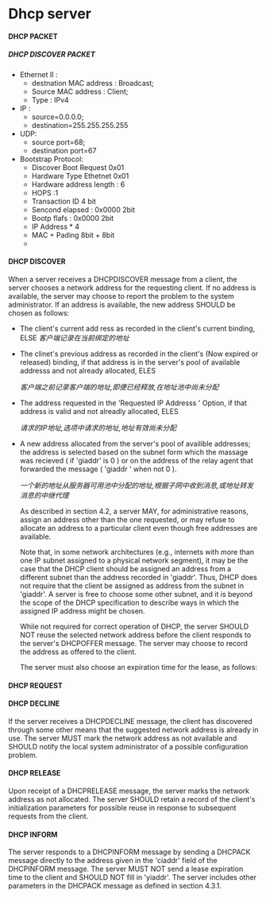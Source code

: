 

# Dhcp server

#### DHCP PACKET 

##### DHCP DISCOVER PACKET

- Ethernet  II : 
  - destnation MAC address : Broadcast; 
  - Source  MAC address : Client;
  - Type : IPv4
- IP :
  - source=0.0.0.0; 
  - destination=255.255.255.255 
- UDP:
  - source port=68;
  - destination port=67
- Bootstrap Protocol:
  - Discover Boot Request 0x01
  - Hardware Type Ethetnet 0x01
  - Hardware address length : 6
  - HOPS :1
  - Transaction  ID  4 bit
  - Sencond elapsed : 0x0000 2bit
  - Bootp flafs : 0x0000 2bit
  - IP Address * 4 
  - MAC + Pading  8bit + 8bit
  - 



#### DHCP DISCOVER

   When a server receives a DHCPDISCOVER message from a client, the
   server chooses a network address for the requesting client.  If no
   address is available, the server may choose to report the problem to
   the system administrator. If an address is available, the new address
   SHOULD be chosen as follows:

* The client's current add ress as recorded in the client's current binding,
     ELSE
  *客户端记录在当前绑定的地址*

* The clinet's previous address as recorded in the client's (Now expired or 
     released) binding, if that address is in the server's pool of available addresss
     and not already allocated, ELES

  *客户端之前记录客户端的地址,即便已经释放,在地址池中尚未分配*

* The address requested in the 'Requested IP Addresss ' Option, if that address
     is valid and not alreadly allocated, ELES

  *请求的IP地址,选项中请求的地址,地址有效尚未分配*

* A new address allocated from the server's pool of availible addresses;
     the address is selected based on the subnet form which the massage was
     recieved ( if 'giaddr' is 0 ) or on the address of the relay agent that forwarded 
     the message ( 'giaddr ' when not 0 ).

  *一个新的地址从服务器可用池中分配的地址,根据子网中收到消息,或地址转发消息的中继代理*

   As described in section 4.2, a server MAY, for administrative
   reasons, assign an address other than the one requested, or may
   refuse to allocate an address to a particular client even though free
   addresses are available.

   Note that, in some network architectures (e.g., internets with more
   than one IP subnet assigned to a physical network segment), it may be
   the case that the DHCP client should be assigned an address from a
   different subnet than the address recorded in 'giaddr'.  Thus, DHCP
   does not require that the client be assigned as address from the
   subnet in 'giaddr'.  A server is free to choose some other subnet,
   and it is beyond the scope of the DHCP specification to describe ways
   in which the assigned IP address might be chosen.

   While not required for correct operation of DHCP, the server SHOULD
   NOT reuse the selected network address before the client responds to
   the server's DHCPOFFER message.  The server may choose to record the
   address as offered to the client.

   The server must also choose an expiration time for the lease, as
   follows:


#### DHCP REQUEST




#### DHCP DECLINE

   If the server receives a DHCPDECLINE message, the client has
   discovered through some other means that the suggested network
   address is already in use.  The server MUST mark the network address
   as not available and SHOULD notify the local system administrator of
   a possible configuration problem.

#### DHCP RELEASE

   Upon receipt of a DHCPRELEASE message, the server marks the network
   address as not allocated.  The server SHOULD retain a record of the
   client's initialization parameters for possible reuse in response to
   subsequent requests from the client.

#### DHCP INFORM

   The server responds to a DHCPINFORM message by sending a DHCPACK
   message directly to the address given in the 'ciaddr' field of the
   DHCPINFORM message.  The server MUST NOT send a lease expiration time
   to the client and SHOULD NOT fill in 'yiaddr'.  The server includes
   other parameters in the DHCPACK message as defined in section 4.3.1.

